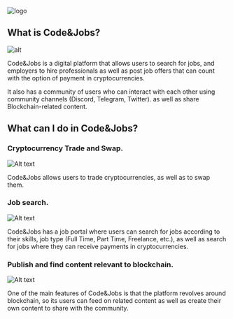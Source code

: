 ![logo](https://www.codenjobs.com/static/logo.png)

## What is Code&Jobs?

![alt](https://www.codenjobs.com/static/main_money.jpg)
 
Code&Jobs is a digital platform that allows users to search for jobs, and employers to hire professionals as well as post job offers that can count with the option of payment in cryptocurrencies.
 
It also has a community of users who can interact with each other using community channels (Discord, Telegram, Twitter). as well as share Blockchain-related content.
 
## What can I do in Code&Jobs?
 
### Cryptocurrency Trade and Swap.

![Alt text](https://res.cloudinary.com/codenjobs/image/upload/v1662331938/user/file/fdvqrqufoydgr9nhsvlg.png)
 
Code&Jobs allows users to trade cryptocurrencies, as well as to swap them.
 
### Job search.

![Alt text](https://res.cloudinary.com/codenjobs/image/upload/v1662331836/user/file/npnf6hi7vnh38hlfk5vi.png)
 
Code&Jobs has a job portal where users can search for jobs according to their skills, job type (Full Time, Part Time, Freelance, etc.), as well as search for jobs where they can receive payments in cryptocurrencies.
 
### Publish and find content relevant to blockchain.

![Alt text](https://res.cloudinary.com/codenjobs/image/upload/v1662331850/user/file/eplhzt2mxcl7uxdzhudl.png)
 
One of the main features of Code&Jobs is that the platform revolves around blockchain, so its users can feed on related content as well as create their own content to share with the community.
